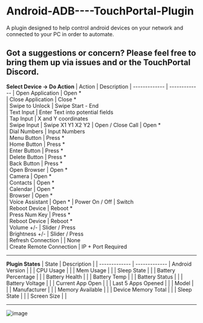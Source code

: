 # Android-ADB----TouchPortal-Plugin
A plugin designed to help control android devices on your network and connected to your PC in order to automate.

Got a suggestions or concern?
Please feel free to bring them up via issues and or the TouchPortal Discord.
---

**Select Device -> Do Action**
| Action |  Description 
| ------------- | ------------- 
| Open Application  | Open *  
| Close Application  | Close *  
| Swipe to Unlock  | Swipe Start - End  
| Text Input | Enter Text into potential fields  
| Tap Input | X and Y coordinates  
| Swipe Input | Swipe X1 Y1 X2 Y2 
| Open / Close Call |  Open *     
| Dial Numbers | Input Numbers    
| Menu Button |  Press *     
| Home Button |  Press *     
| Enter Button | Press *  
| Delete Button |  Press *  
| Back Button |    Press *    
| Open Browser | Open *  
| Camera | Open *  
| Contacts | Open *   
| Calendar | Open *   
| Browser | Open *   
| Voice Assistant | Open * 
| Power On / Off  |  Switch   
| Reboot Device  |  Reboot *  
| Press Num Key  |  Press *   
| Reboot Device  |  Reboot *   
| Volume +/-  |  Slider / Press   
| Brightness +/-  |  Slider / Press   
| Refresh Connection  |     | None       
| Create Remote Connection  | IP + Port Required    


---
**Plugin States**
| State |  Description | 
| ------------- | ------------- 
| Android Version  | |
| CPU Usage  | |
| Mem Usage  | |
| Sleep State  | |
| Battery Percentage |  |
| Battery Health |  |
| Battery Temp | |
| Battery Status |  |
| Battery Voltage |  |
| Current App Open  | |
| Last 5 Apps Opened  | |
| Model |  |
| Manufacturer |  |
| Memory Available |  |
| Device Memory Total |  |
| Sleep State |  |
| Screen Size |  |




---------------------------------------
![image](https://user-images.githubusercontent.com/76603653/155468451-8c5f847a-9d11-49cb-88d3-69d264d946f6.png)

